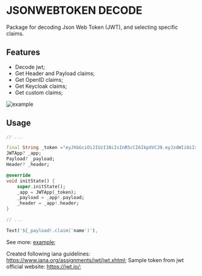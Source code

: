 <!--
This README describes the package. If you publish this package to pub.dev,
this README's contents appear on the landing page for your package.

For information about how to write a good package README, see the guide for
[writing package pages](https://dart.dev/guides/libraries/writing-package-pages).

For general information about developing packages, see the Dart guide for
[creating packages](https://dart.dev/guides/libraries/create-library-packages)
and the Flutter guide for
[developing packages and plugins](https://flutter.dev/developing-packages).
-->

# JSONWEBTOKEN DECODE

Package for decoding Json Web Token (JWT), and selecting specific claims.

## Features

* Decode jwt;
* Get Header and Payload claims;
* Get OpenID claims;
* Get Keycloak claims;
* Get custom claims;

![example](https://user-images.githubusercontent.com/59848966/198104955-e53f6b7a-4299-43f7-b2ab-4c97732ea648.png)

## Usage

```dart
// ...

final String _token ="eyJhbGciOiJIUzI1NiIsInR5cCI6IkpXVCJ9.eyJzdWIiOiIxMjM0NTY3ODkwIiwibmFtZSI6IkpvaG4gRG9lIiwiaWF0IjoxNTE2MjM5MDIyfQ.SflKxwRJSMeKKF2QT4fwpMeJf36POk6yJV_adQssw5c";
JWTApp? _app;
Payload? _payload;
Header? _header;

@override
void initState() {
    super.initState();
    _app = JWTApp(_token);
    _payload = _app!.payload;
    _header = _app!.header;
}

// ...

Text('${_payload!.claim('name')'),
```

See more: [example](/example/lib/main.dart);

Created following iana guidelines: https://www.iana.org/assignments/jwt/jwt.xhtml;
Sample token from jwt official website: https://jwt.io/;
